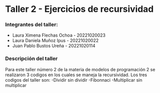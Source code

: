 # Taller 2 - Ejercicios de recursividad 

### Integrantes del taller:
- Laura Ximena Flechas Ochoa - 20221020023
- Laura Daniela Muñoz Ipus - 20221020022
- Juan Pablo Bustos Ureña - 20221020114

### Descripción del taller 
Para este taller número 2 de la materia de modelos de programación 2 se realizaron 3 codigos en los cuales se maneja la recursividad. Los tres codigos del taller son:
-Dividir sin dividir 
-Fibonnaci 
-Multiplicar sin multiplicar 




